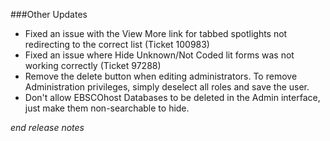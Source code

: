 
###Other Updates
- Fixed an issue with the View More link for tabbed spotlights not redirecting to the correct list (Ticket 100983)
- Fixed an issue where Hide Unknown/Not Coded lit forms was not working correctly (Ticket 97288)
- Remove the delete button when editing administrators. To remove Administration privileges, simply deselect all roles and save the user.  
- Don't allow EBSCOhost Databases to be deleted in the Admin interface, just make them non-searchable to hide. 

_end release notes_